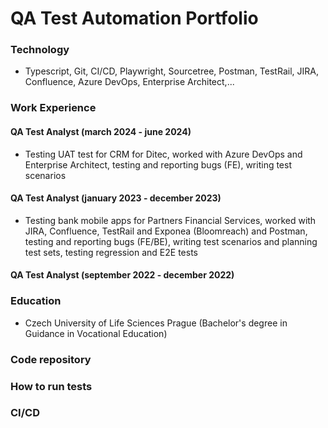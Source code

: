 # QA Test Automation Portfolio

### Technology
- Typescript, Git, CI/CD, Playwright, Sourcetree, Postman, TestRail, JIRA, Confluence, Azure DevOps, Enterprise Architect,...

### Work Experience
#### QA Test Analyst (march 2024 - june 2024)
- Testing UAT test for CRM for Ditec, worked with Azure DevOps and Enterprise Architect, testing and reporting bugs (FE), writing test scenarios

#### QA Test Analyst (january 2023 - december 2023)
- Testing bank mobile apps for Partners Financial Services, worked with JIRA, Confluence, TestRail and Exponea (Bloomreach) and Postman, testing and reporting bugs (FE/BE), writing test scenarios and planning test sets, testing regression and E2E tests

#### QA Test Analyst (september 2022 - december 2022)


### Education
- Czech University of Life Sciences Prague (Bachelor's degree in Guidance in Vocational Education)

### Code repository

### How to run tests

### CI/CD
